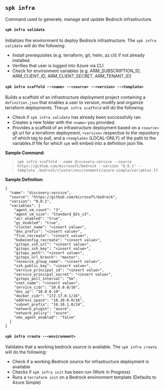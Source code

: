 ## `spk infra`

Command used to generate, manage and update Bedrock infrastructure.

#### `spk infra validate`

Initializes the environment to deploy Bedrock infrastructure. The
`spk infra validate` will do the following:

- Install prerequisites (e.g. terraform, git, helm, az cli) if not already
  installed.
- Verifies that user is logged into Azure via CLI
- Check for environment variables (e.g. ARM_SUBSCRIPTION_ID, ARM_CLIENT_ID,
  ARM_CLIENT_SECRET, ARM_TENANT_ID)

#### `spk infra scaffold --<name> --<source> --<version> --<template>`

Builds a scaffold of an infrastructure deployment project containing a
`definition.json` that enables a user to version, modify and organize terraform
deployments. The`spk infra scaffold` will do the following:

- Check if `spk infra validate` has already been successfully ran.
- Creates a new folder with the `<name>` you provided.
- Provides a scaffold of an infrastructure deployment based on a `<source>` git
  url for a terraform deployment, `<version>` respective to the repository of
  which tag to pull, and a `<template>` (LOCAL-ONLY) of the path to the
  variables.tf file for which `spk` will embed into a definition json file.

**Sample Command**:

> `spk infra scaffold --name discovery-service --source https://github.com/microsoft/bedrock --version "0.0.1" --template .bedrock/cluster/environments/azure-simple/variables.tf`

**Sample Definition**:

```
{
  "name": "discovery-service",
  "source": "https://github.com/microsoft/bedrock",
  "version": "0.0.1",
  "variables": {
    "agent_vm_count": "3",
    "agent_vm_size": "Standard_D2s_v3",
    "acr_enabled": "true",
    "gc_enabled": "true",
    "cluster_name": "<insert value>",
    "dns_prefix": "<insert value>",
    "flux_recreate": "<insert value>",
    "kubeconfig_recreate": "<insert value>",
    "gitops_ssh_url": "<insert value>",
    "gitops_ssh_key": "<insert value>",
    "gitops_path": "<insert value>",
    "gitops_url_branch": "master",
    "resource_group_name": "<insert value>",
    "ssh_public_key": "<insert value>",
    "service_principal_id": "<insert value>",
    "service_principal_secret": "<insert value>",
    "gitops_poll_interval": "5m",
    "vnet_name": "<insert value>",
    "service_cidr": "10.0.0.0/16",
    "dns_ip": "10.0.0.10",
    "docker_cidr": "172.17.0.1/16",
    "address_space": "10.10.0.0/16",
    "subnet_prefix": "10.10.1.0/24",
    "network_plugin": "azure",
    "network_policy": "azure",
    "oms_agent_enabled": "false"
  }
}
```

#### `spk infra create --<environment>`

Validates that a working bedrock source is available. The `spk infra create`
will do the following:

- Check if a working Bedrock source for infrastructure deployment is available
- Checks if `spk infra init` has been run (Work in Progress)
- Runs a `terraform init` on a Bedrock environment template (Defaults to Azure
  Simple)

